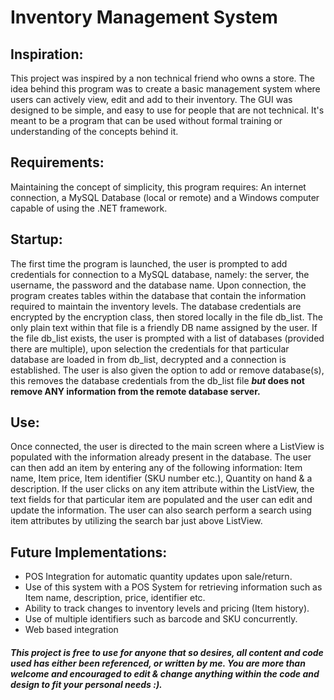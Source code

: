 # Inventory Management System

## Inspiration:

This project was inspired by a non technical friend who owns a store. The idea behind this program was to create a basic management system where users can actively view, edit and add to their inventory. The GUI was designed to be simple, and easy to use for people that are not technical. It's meant to be a program that can be used without formal training or understanding of the concepts behind it. 

## Requirements: 

Maintaining the concept of simplicity, this program requires: An internet connection, a MySQL Database (local or remote) and a Windows computer capable of using the .NET framework.

## Startup:

The first time the program is launched, the user is prompted to add credentials for connection to a MySQL database, namely: the server, the username, the password and the database name. 
Upon connection, the program creates tables within the database that contain the information required to maintain the inventory levels. 
The database credentials are encrypted by the encryption class, then stored locally in the file db_list. The only plain text within that file is a friendly DB name assigned by the user.
If the file db_list exists, the user is prompted with a list of databases (provided there are multiple), upon selection the credentials for that particular database are loaded in from db_list, decrypted and a connection is established.
The user is also given the option to add or remove database(s), this removes the database credentials from the db_list file **_but_ does not remove ANY information from the remote database server.**

## Use: 

Once connected, the user is directed to the main screen where a ListView is populated with the information already present in the database. 
The user can then add an item by entering any of the following information: Item name, Item price, Item identifier (SKU number etc.), Quantity on hand & a description.
If the user clicks on any item attribute within the ListView, the text fields for that particular item are populated and the user can edit and update the information. 
The user can also search perform a search using item attributes by utilizing the search bar just above ListView. 

## Future Implementations: 

* POS Integration for automatic quantity updates upon sale/return. 
* Use of this system with a POS System for retrieving information such as Item name, description, price, identifier etc. 
* Ability to track changes to inventory levels and pricing (Item history). 
* Use of multiple identifiers such as barcode and SKU concurrently.
* Web based integration 

##### This project is free to use for anyone that so desires, all content and code used has either been referenced, or written by me. You are more than welcome and encouraged to edit & change anything within the code and design to fit your personal needs :). 
